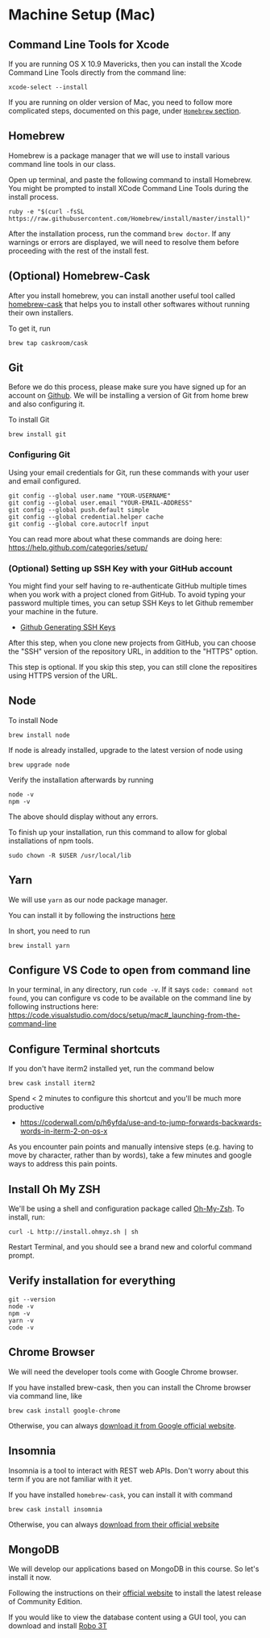# Machine Setup (Mac)

## Command Line Tools for Xcode

If you are running OS X 10.9 Mavericks, then you can install the Xcode Command Line Tools directly from the command line:

```shell
xcode-select --install
```

If you are running on older version of Mac, you need to follow more complicated steps, documented on this page, under [`Homebrew` section](https://github.com/nicolashery/mac-dev-setup).

## Homebrew

Homebrew is a package manager that we will use to install various command line tools in our class.

Open up terminal, and paste the following command to install Homebrew. You might be prompted to install XCode Command Line Tools during the install process.

```shell
ruby -e "$(curl -fsSL https://raw.githubusercontent.com/Homebrew/install/master/install)"
```

After the installation process, run the command `brew doctor`. If any warnings or errors are displayed, we will need to resolve them before proceeding with the rest of the install fest.

## (Optional) Homebrew-Cask

After you install homebrew, you can install another useful tool called [homebrew-cask](https://caskroom.github.io/) that helps you to install other softwares without running their own installers.

To get it, run

```shell
brew tap caskroom/cask
```

## Git
Before we do this process, please make sure you have signed up for an account on [Github](http://www.github.com). We will be installing a version of Git from home brew and also configuring it.

To install Git

```shell
brew install git
```

### Configuring Git

Using your email credentials for Git, run these commands with your user and email configured.

```shell
git config --global user.name "YOUR-USERNAME"
git config --global user.email "YOUR-EMAIL-ADDRESS"
git config --global push.default simple
git config --global credential.helper cache
git config --global core.autocrlf input
```

You can read more about what these commands are doing here: https://help.github.com/categories/setup/

### (Optional) Setting up SSH Key with your GitHub account

You might find your self having to re-authenticate GitHub multiple times when you work with a project cloned from GitHub. To avoid typing your password multiple times, you can setup SSH Keys to let Github remember your machine in the future.

* [Github Generating SSH Keys](https://help.github.com/articles/generating-ssh-keys/)

After this step, when you clone new projects from GitHub, you can choose the "SSH" version of the repository URL, in addition to the "HTTPS" option.

This step is optional. If you skip this step, you can still clone the repositires using HTTPS version of the URL.

## Node

To install Node

```shell
brew install node
```

If node is already installed, upgrade to the latest version of node using

```shell
brew upgrade node
```

Verify the installation afterwards by running

```shell
node -v
npm -v
```

The above should display without any errors.

To finish up your installation, run this command to allow for global installations of npm tools.

```shell
sudo chown -R $USER /usr/local/lib
```

## Yarn

We will use `yarn` as our node package manager.

You can install it by following the instructions [here](https://yarnpkg.com/lang/en/docs/install/)

In short, you need to run 

```shell
brew install yarn
```

## Configure VS Code to open from command line

In your terminal, in any directory, run `code -v`. If it says `code: command not found`, you can configure vs code to be available on the command line by following instructions here: https://code.visualstudio.com/docs/setup/mac#_launching-from-the-command-line

## Configure Terminal shortcuts

If you don't have iterm2 installed yet, run the command below

```shell
brew cask install iterm2
```

Spend < 2 minutes to configure this shortcut and you'll be much more productive
- <https://coderwall.com/p/h6yfda/use-and-to-jump-forwards-backwards-words-in-iterm-2-on-os-x>

As you encounter pain points and manually intensive steps (e.g. having to move by character, rather than by words), take a few minutes and google ways to address this pain points.

## Install Oh My ZSH

We'll be using a shell and configuration package called [Oh-My-Zsh](https://github.com/robbyrussell/oh-my-zsh). To install, run:

```shell
curl -L http://install.ohmyz.sh | sh
```

Restart Terminal, and you should see a brand new and colorful command prompt.

## Verify installation for everything

```shell
git --version
node -v
npm -v
yarn -v
code -v
```

## Chrome Browser

We will need the developer tools come with Google Chrome browser.

If you have installed brew-cask, then you can install the Chrome browser via command line, like

```shell
brew cask install google-chrome
```

Otherwise, you can always [download it from Google official website](https://www.google.com/chrome/).

## Insomnia

Insomnia is a tool to interact with REST web APIs. Don't worry about this term if you are not familiar with it yet.

If you have installed `homebrew-cask`, you can install it with command

```shell
brew cask install insomnia
```

Otherwise, you can always [download from their official website](https://insomnia.rest/download/)

## MongoDB

We will develop our applications based on MongoDB in this course. So let's install it now.

Following the instructions on their [official website](https://docs.mongodb.com/manual/tutorial/install-mongodb-on-os-x/) to install the latest release of Community Edition.

If you would like to view the database content using a GUI tool, you can download and install [Robo 3T](https://robomongo.org/download)